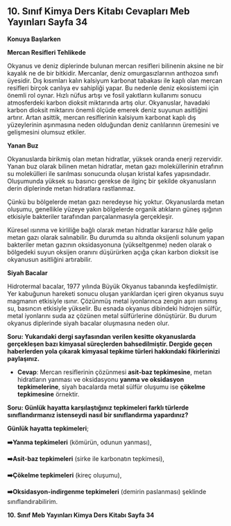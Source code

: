 ## 10. Sınıf Kimya Ders Kitabı Cevapları Meb Yayınları Sayfa 34

**Konuya Başlarken**

**Mercan Resifleri Tehlikede**

Okyanus ve deniz diplerinde bulunan mercan resifleri bilinenin aksine ne bir kayalık ne de bir bitkidir. Mercanlar, deniz omurgasızlarının anthozoa sınıfı üyesidir. Dış kısımları kalın kalsiyum karbonat tabakası ile kaplı olan mercan resifleri birçok canlıya ev sahipliği yapar. Bu nedenle deniz ekosistemi için önemli rol oynar. Hızlı nüfus artışı ve fosil yakıtların kullanımı sonucu atmosferdeki karbon dioksit miktarında artış olur. Okyanuslar, havadaki karbon dioksit miktarını önemli ölçüde emerek deniz suyunun asitliğini artırır. Artan asittik, mercan resiflerinin kalsiyum karbonat kaplı dış yüzeylerinin aşınmasına neden olduğundan deniz canlılarının üremesini ve gelişmesini olumsuz etkiler.

**Yanan Buz**

Okyanuslarda birikmiş olan metan hidratlar, yüksek oranda enerji rezervidir. Yanan buz olarak bilinen metan hidratlar, metan gazı moleküllerinin etrafının su molekülleri ile sarılması sonucunda oluşan kristal kafes yapısındadır. Oluşumunda yüksek su basıncı gerekse de ilginç bir şekilde okyanusların derin diplerinde metan hidratlara rastlanmaz.

Çünkü bu bölgelerde metan gazı neredeyse hiç yoktur. Okyanuslarda metan oluşumu, genellikle yüzeye yakın bölgelerde organik atıkların güneş ışığının etkisiyle bakteriler tarafından parçalanmasıyla gerçekleşir.

Küresel ısınma ve kirliliğe bağlı olarak metan hidratlar kararsız hâle gelip metan gazı olarak salınabilir. Bu durumda su altında oksijenli solunum yapan bakteriler metan gazının oksidasyonuna (yükseltgenme) neden olarak o bölgedeki suyun oksijen oranını düşürürken açığa çıkan karbon dioksit ise okyanusun asitliğini artırabilir.

**Siyah Bacalar**

Hidrotermal bacalar, 1977 yılında Büyük Okyanus tabanında keşfedilmiştir. Yer kabuğunun hareketi sonucu oluşan yarıklardan içeri giren okyanus suyu magmanın etkisiyle ısınır. Çözünmüş metal iyonlarınca zengin aşırı ısınmış su, basıncın etkisiyle yükselir. Bu esnada okyanus dibindeki hidrojen sülfür, metal iyonlarını suda az çözünen metal sülfürlerine dönüştürür. Bu durum okyanus diplerinde siyah bacalar oluşmasına neden olur.

**Soru: Yukarıdaki dergi sayfasından verilen kesitte okyanuslarda gerçekleşen bazı kimyasal süreçlerden bahsedilmiştir. Dergide geçen haberlerden yola çıkarak kimyasal tepkime türleri hakkındaki fikirlerinizi paylaşınız.**

* **Cevap**: Mercan resiflerinin çözünmesi **asit-baz tepkimesine**, metan hidratların yanması ve oksidasyonu **yanma ve oksidasyon tepkimelerine**, siyah bacalarda metal sülfür oluşumu ise **çökelme tepkimesine** örnektir.

**Soru: Günlük hayatta karşılaştığınız tepkimeleri farklı türlerde sınıflandırmanız istenseydi nasıl bir sınıflandırma yapardınız?**

**Günlük hayatta tepkimeleri**;

**➡️Yanma tepkimeleri** (kömürün, odunun yanması),

**➡️Asit-baz tepkimeleri** (sirke ile karbonatın tepkimesi),

**➡️Çökelme tepkimeleri** (kireç oluşumu),

**➡️Oksidasyon-indirgenme tepkimeleri** (demirin paslanması) şeklinde sınıflandırabilirim.

**10. Sınıf Meb Yayınları Kimya Ders Kitabı Sayfa 34**